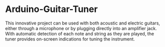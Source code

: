 # Arduino-Guitar-Tuner
This innovative project can be used with both acoustic and electric guitars, either through a microphone or by plugging directly into an amplifier jack. With automatic detection of each note and string as they are played, the tuner provides on-screen indications for tuning the instrument.
